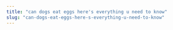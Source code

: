 ```yaml
---
title: "can dogs eat eggs here's everything u need to know"
slug: "can-dogs-eat-eggs-here-s-everything-u-need-to-know"
---
```


